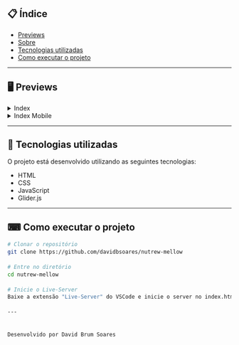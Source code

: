 ## 📋 Índice

- [Previews](#-Previews)
- [Sobre](#-Sobre)
- [Tecnologias utilizadas](#-Tecnologias-utilizadas)
- [Como executar o projeto](#-Como-executar-o-projeto)

---

## 🖥 Previews
<details>
  <summary>Index</summary>
  
  ![](/assets/Preview.png)
  
</details>

<details>
  <summary>Index Mobile</summary>
  
  ![](/assets/Preview_mobile.png)
  
</details>



---



## 🚀 Tecnologias utilizadas

O projeto está desenvolvido utilizando as seguintes tecnologias:

- HTML
- CSS
- JavaScript
- Glider.js

--- 

## ⌨ Como executar o projeto

```bash
# Clonar o repositório
git clone https://github.com/davidbsoares/nutrew-mellow

# Entre no diretório
cd nutrew-mellow

# Inicie o Live-Server
Baixe a extensão "Live-Server" do VSCode e inicie o server no index.html

---


Desenvolvido por David Brum Soares
